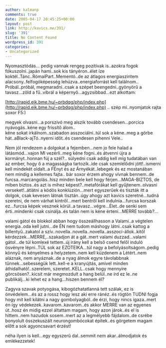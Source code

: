 ```yaml
---
author: kalmanp
comments: true
date: 2005-04-17 20:45:25+00:00
layout: post
link: http://kavics.me/391/
slug: '391'
title: No Content Found
wordpress_id: 391
categories:
- Uncategorized
---
```


Nyomasztódás... pedig vannak rengeg pozitívak is..azokra fogok fókuszolni..japán hami..sok kis tányéron..élet íze koktél..Tánc..RómaiPart..Mementó..de az átlagos energiaszintem alacsony..felfogóképesség lehúzva..energiaforrást kell találnom..  
Próbál..próbál, megmaradni..csak a szépet beengedni..gyönyörű a tavasz...zöld a fű..vibrál a képernyő...agyzsibbad...ezt alkottam:




[http://rapid.eik.bme.hu/~prbdqg/php/index.php](http://rapid.eik.bme.hu/~prbdqg/php/index.php) .. szép mi..nyomjatok rajta soxor F5:)




megyek olvasni...a porszívó meg alszik tovább csendesen...porcica nyávogás..kéne egy frissítő álom..  
kéne sokat írkálnom..szabadon asszociálni..túl sok a kéne..meg a görbe hát..aBlack-ajTó..nyerni időt..és csendesen pihenni Vele..




Nem jól rendezem a dolgokat a fejemben...nem jo fele halad a látásmód...vajon MI vezérli..meg kéne fogni..és átvenni újra a kormányt..honnan fúj a szél?.. sülyedni csak addig kell míg tudatában van az ember, hogy ő a magasságba tartozik..ide csak szemlélődni jött!..ismerni kell mindekét oldalt..a FÉnyt és az Árnyékát..lebegek és ez mostanában nem mindig a kellemes fajta.. bár soxor érzem ahogy vívnak bennem..de furcsa..marcangolás..hisz minden bele kell hogy férjen...MAGA-BIZTOS, de miben biztos..és azt is mihez képest?..metafórákat kell gyűjtenem..olvasni verseket!..átlátni a ködös konklúzión...mert egyszerűek és tiszták itt a dolgok, csak kevesen látnak tisztán..úgy ahogy azt kavics szeretné...tudná szeretni, de nem várhat kintről...mert bentről kell indulnia...furcsa korszak ez...furcsa képek vesznek körül..a tavasz...végre...Élet..de senki sem érti..mindenki csak csinálja..és talán nem is kéne érteni...MERRE tovább?...




valami gátol és blokkol abban hogy összeállhasson a Valami..a végtelen energia..oda kell jutni...de ÉN nem tudom máshogy látni..csak kattog a billentyű..zakatol a szív..novella..novella..novella..asszocí-állok..kitől kérdezzek...MERRE,..szakadjon át a gát..mert valami duzzad...valami gátol...de túl komlexé tettem..új irány kell a belső csend felől induló ösvényre lépni..TÚL sok az EZOTEIKA...túl nagy a befolyásoltságom..pedig könnyű és kényelmes a helyzetem..nem kell küzdenem a Létért..nem aláznak, nem anyáznak..de a nyag álmok egyre távolabbnak tűnnek...sebességük lett..kell-e a kranyújtás, amivel minden áthidalható!..szerelem, szeretet..KELL..csak hogy mennyire görcsösen?..kicsit már megmozdult a hang belül..ne írd ez le..ne publikálj...ki lehet ez a hang...hiszen bennem él?




Zagyva szavak potyogása, kibogózhatatlanná tett szálak, ez is önvédelem...és az a rossz hogy lesz aki erre ránéz..és rögtön TUDNI fogja hogy mit kell kilátni a nagy gombolyagból..de érzi, hogy nincs igaza..mert én így védekezek..kavarom..kavarom..és akkor MERRE van az egyenes út..hosz én midig ezzel áltattam magam, hogy azon járok..és el is hittem..nem hazudok sosem..mert az a legmélyebb fájdalom..de csrébe bonyolult összekuszált neurongombócokat építek..és görgetem magam előtt a sok agyoncsavart érzést!




néha ilyen is kell...egy egyszerű dal..semmit nem akar..álmodjatok és emlékezzetek!
